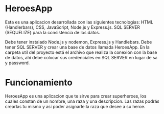 # HeroesApp

Esta es una aplicacion desarrollada con las siguientes tecnologias: HTML (Handlerbars), CSS, JavaScript, Node.js y Express.js.
SQL SERVER (SEQUELIZE) para la consistencia de los datos.

Debe tener instalado Node.js y nodemon, Express.js y Handlebars.
Debe tener SQL SERVER y crear una base de datos llamada HeroesApp.
En la carpeta util del proyecto está el archivo que realiza la conexión con la base de datos, ahí debe colocar sus
credenciales en SQL SERVER en lugar de sa y password.

# Funcionamiento
HeroesApp es una aplicacion que te sirve para crear superheroes, los cuales constan de un nombre, una raza y una descripcion.
Las razas podrás crearlas tu mismo y así poder asignarle la raza que desee a su heroe.

